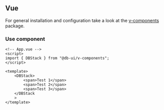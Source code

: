 ## Vue

For general installation and configuration take a look at the [v-components](https://www.npmjs.com/package/@db-ui/v-components) package.

### Use component

```vue App.vue
<!-- App.vue -->
<script>
import { DBStack } from "@db-ui/v-components";
</script>

<template>
	<DBStack>
		<span>Test 1</span>
		<span>Test 2</span>
		<span>Test 3</span>
	</DBStack
	>
</template>
```
